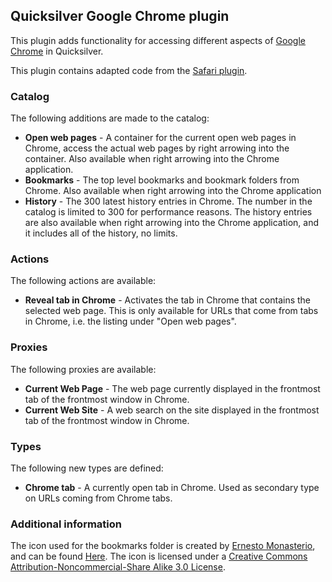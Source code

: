 ## Quicksilver Google Chrome plugin ##

This plugin adds functionality for accessing different aspects of [Google
Chrome](https://www.google.com/chrome) in Quicksilver.

This plugin contains adapted code from the [Safari
plugin](https://github.com/quicksilver/com.apple.Safari-qsplugin).

### Catalog ###

The following additions are made to the catalog:

* **Open web pages** - A container for the current open web pages in Chrome, access the actual web pages by right arrowing into the container. Also available when right arrowing into the Chrome application.
* **Bookmarks** - The top level bookmarks and bookmark folders from Chrome. Also available when right arrowing into the Chrome application
* **History** - The 300 latest history entries in Chrome. The number in the catalog is limited to 300 for performance reasons. The history entries are also available when right arrowing into the Chrome application, and it includes all of the history, no limits.

### Actions ###

The following actions are available:

* **Reveal tab in Chrome** - Activates the tab in Chrome that contains the selected web page. This is only available for URLs that come from tabs in Chrome, i.e. the listing under "Open web pages".

### Proxies ###

The following proxies are available:

* **Current Web Page** - The web page currently displayed in the frontmost tab of the frontmost window in Chrome.
* **Current Web Site** - A web search on the site displayed in the frontmost tab of the frontmost window in Chrome.

### Types ###

The following new types are defined:

* **Chrome tab** - A currently open tab in Chrome. Used as secondary type on URLs coming from Chrome tabs.

### Additional information ###

The icon used for the bookmarks folder is created by [Ernesto
Monasterio](http://ermonas.deviantart.com/), and can be found
[Here](http://ermonas.deviantart.com/art/Google-Chrome-Folder-Icon-201492913).
The icon is licensed under a [Creative Commons Attribution-Noncommercial-Share
Alike 3.0 License](http://creativecommons.org/licenses/by-nc-sa/3.0/).
